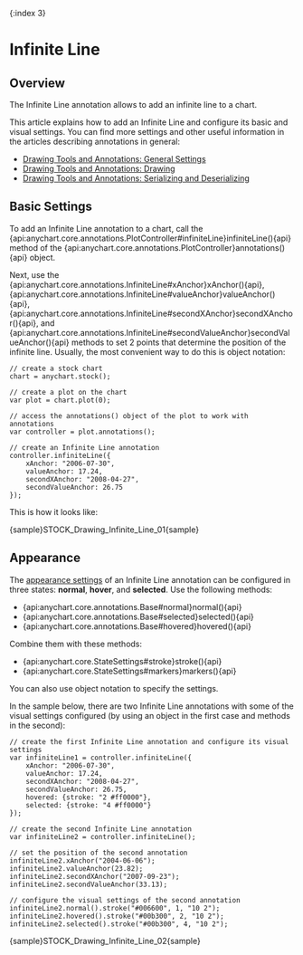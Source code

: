 {:index 3}
# Infinite Line

## Overview

The Infinite Line annotation allows to add an infinite line to a chart.

This article explains how to add an Infinite Line and configure its basic and visual settings. You can find more settings and other useful information in the articles describing annotations in general:

* [Drawing Tools and Annotations: General Settings](General_Settings)
* [Drawing Tools and Annotations: Drawing](Drawing)
* [Drawing Tools and Annotations: Serializing and Deserializing](Serializing_Deserializing)

## Basic Settings

To add an Infinite Line annotation to a chart, call the {api:anychart.core.annotations.PlotController#infiniteLine}infiniteLine(){api} method of the {api:anychart.core.annotations.PlotController}annotations(){api} object.

Next, use the {api:anychart.core.annotations.InfiniteLine#xAnchor}xAnchor(){api}, {api:anychart.core.annotations.InfiniteLine#valueAnchor}valueAnchor(){api}, {api:anychart.core.annotations.InfiniteLine#secondXAnchor}secondXAnchor(){api}, and {api:anychart.core.annotations.InfiniteLine#secondValueAnchor}secondValueAnchor(){api} methods to set 2 points that determine the position of the infinite line. Usually, the most convenient way to do this is object notation:

```
// create a stock chart
chart = anychart.stock();

// create a plot on the chart
var plot = chart.plot(0);

// access the annotations() object of the plot to work with annotations
var controller = plot.annotations();

// create an Infinite Line annotation
controller.infiniteLine({
    xAnchor: "2006-07-30",
    valueAnchor: 17.24,
    secondXAnchor: "2008-04-27",
    secondValueAnchor: 26.75
});
```

This is how it looks like:

{sample}STOCK\_Drawing\_Infinite\_Line\_01{sample}

## Appearance

The [appearance settings](../../../Appearance_Settings) of an Infinite Line annotation can be configured in three states: **normal**, **hover**, and **selected**. Use the following methods:

* {api:anychart.core.annotations.Base#normal}normal(){api} 
* {api:anychart.core.annotations.Base#selected}selected(){api} 
* {api:anychart.core.annotations.Base#hovered}hovered(){api}

Combine them with these methods:

* {api:anychart.core.StateSettings#stroke}stroke(){api}
* {api:anychart.core.StateSettings#markers}markers(){api}

You can also use object notation to specify the settings.

In the sample below, there are two Infinite Line annotations with some of the visual settings configured (by using an object in the first case and methods in the second):

```
// create the first Infinite Line annotation and configure its visual settings
var infiniteLine1 = controller.infiniteLine({
    xAnchor: "2006-07-30",
    valueAnchor: 17.24,
    secondXAnchor: "2008-04-27",
    secondValueAnchor: 26.75,
    hovered: {stroke: "2 #ff0000"},
    selected: {stroke: "4 #ff0000"}
});

// create the second Infinite Line annotation
var infiniteLine2 = controller.infiniteLine();

// set the position of the second annotation
infiniteLine2.xAnchor("2004-06-06");
infiniteLine2.valueAnchor(23.82);
infiniteLine2.secondXAnchor("2007-09-23");
infiniteLine2.secondValueAnchor(33.13);
 
// configure the visual settings of the second annotation
infiniteLine2.normal().stroke("#006600", 1, "10 2");
infiniteLine2.hovered().stroke("#00b300", 2, "10 2");
infiniteLine2.selected().stroke("#00b300", 4, "10 2");
```

{sample}STOCK\_Drawing\_Infinite\_Line\_02{sample}
